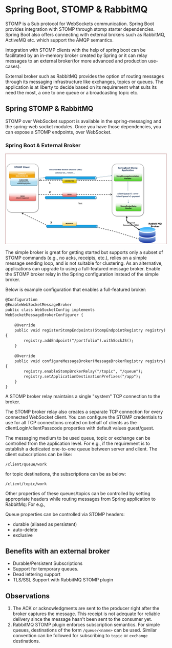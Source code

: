 # Spring Boot, STOMP & RabbitMQ

STOMP is a Sub protocol for WebSockets communication. Spring Boot provides integration with STOMP through stomp starter dependencies. Spring Boot also offers connecting with external brokers such as RabbitMQ, ActiveMQ etc. which support the AMQP semantics.

Integration with STOMP clients with the help of spring boot can be facilitated by an in-memory broker created by Spring or it can relay messages to an external broker(for more advanced and production use-cases).

External broker such as RabbitMQ provides the option of routing messages through its messaging infrastructure like exchanges, topics or queues. The application is at liberty to decide based on its requirement what suits its need the most, a one to one queue or a broadcasting  topic etc.


## Spring STOMP & RabbitMQ

STOMP over WebSocket support is available in the spring-messaging and the spring-web socket modules. Once you have those dependencies, you can expose a STOMP endpoints, over WebSocket.

### Spring Boot & External Broker

![image info](./stomp-rabbit.png)



The simple broker is great for getting started but supports only a subset of STOMP commands (e.g., no acks, receipts, etc.), relies on a simple message sending loop, and is not suitable for clustering. As an alternative, applications can upgrade to using a full-featured message broker.
Enable the STOMP broker relay in the Spring configuration instead of the simple broker.

Below is example configuration that enables a full-featured broker:

```
@Configuration
@EnableWebSocketMessageBroker
public class WebSocketConfig implements WebSocketMessageBrokerConfigurer {

    @Override
    public void registerStompEndpoints(StompEndpointRegistry registry) {
        registry.addEndpoint("/portfolio").withSockJS();
    }

    @Override
    public void configureMessageBroker(MessageBrokerRegistry registry) {
        registry.enableStompBrokerRelay("/topic", "/queue");
        registry.setApplicationDestinationPrefixes("/app");
    }
}
```

A STOMP broker relay maintains a single "system" TCP connection to the broker.

The STOMP broker relay also creates a separate TCP connection for every connected WebSocket client. You can configure the STOMP credentials to use for all TCP connections created on behalf of clients as the clientLogin/clientPasscode properties with default values guest/guest.

The messaging medium to be used queue, topic or exchange can be controlled from the application level. 
For e.g., if the requirement is to establish a dedicated one-to-one queue between server and client. The client subscriptions can be like:

```
/client/queue/work
```

for topic destinations, the subscriptions can be as below:

```
/client/topic/work
```

Other properties of these queues/topics can be controlled by setting appropriate headers while routing messages from Spring application to RabbitMq: For e.g.,

Queue properties can be controlled via STOMP headers:

- durable (aliased as persistent)
- auto-delete
- exclusive

## Benefits with an external broker
- Durable/Persistent Subscriptions
- Support for temporary queues.
- Dead lettering support
- TLS/SSL Support with RabbitMQ STOMP plugin



## Observations

1. The ACK or acknowledgments are sent to the producer right after the broker captures the message. This receipt is not adequate for reliable delivery since the message hasn't been sent to the consumer yet.
2. RabbitMQ STOMP plugin enforces subscription semantics. For simple queues, destinations of the form `/queue/<name>` can be used. Similar convention can be followed for subscribing to `topic` or `exchange`  destinations.




